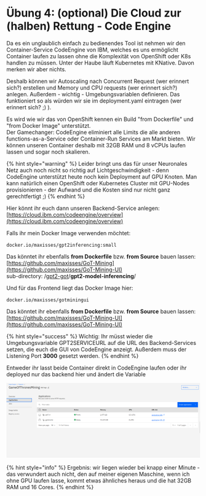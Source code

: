 # Übung 4: \(optional\) Die Cloud zur \(halben\) Rettung - Code Engine

Da es ein unglaublich einfach zu bedienendes Tool ist nehmen wir den Container-Service CodeEngine von IBM, welches es uns ermöglicht Container laufen zu lassen ohne die Komplexität von OpenShift oder K8s handlen zu müssen. Unter der Haube läuft Kubernetes mit KNative. Davon merken wir aber nichts.

Deshalb können wir Autoscaling nach Concurrent Request \(wer erinnert sich?\) erstellen und Memory und CPU requests \(wer erinnert sich?\) anlegen. Außerdem - wichtig - Umgebungsvariablen definieren. Das funktioniert so als würden wir sie im deployment.yaml eintragen \(wer erinnert sich? ;\) \).

Es wird wie wir das von OpenShift kennen ein Build "from Dockerfile" und "from Docker Image" unterstützt.  
Der Gamechanger: CodeEngine eliminiert alle Limits die alle anderen functions-as-a-Service oder Container-Run Services am Markt bieten. Wir können unseren Container deshalb mit 32GB RAM und 8 vCPUs laufen lassen und sogar noch skalieren.

{% hint style="warning" %}
Leider bringt uns das für unser Neuronales Netz auch noch nicht so richtig auf Lichtgeschwindigkeit - denn CodeEngine unterstützt heute noch kein Deployment auf GPU Knoten. Man kann natürlich einen OpenShift oder Kubernetes Cluster mit GPU-Nodes provisionieren - der Aufwand und die Kosten sind nur nicht ganz gerechtfertigt ;\)
{% endhint %}

Hier könnt ihr euch dann unseren Backend-Service anlegen: [https://cloud.ibm.com/codeengine/overview](https://cloud.ibm.com/codeengine/overview)

Falls ihr mein Docker Image verwenden möchtet:

```text
docker.io/maxisses/gpt2inferencing:small
```

Das könntet ihr ebenfalls **from Dockerfile** bzw. **from Source** bauen lassen: [https://github.com/maxisses/GoT-Mining](https://github.com/maxisses/GoT-Mining-UI)  
sub-directory: /[gpt2-got](https://github.com/maxisses/GoT-Mining/tree/master/gpt2-got)/**gpt2-model-inferencing**/

Und für das Frontend liegt das Docker Image hier:

```text
docker.io/maxisses/gotminingui
```

Das könntet ihr ebenfalls **from Dockerfile** bzw. **from Source** bauen lassen: [https://github.com/maxisses/GoT-Mining-UI](https://github.com/maxisses/GoT-Mining-UI)

{% hint style="success" %}
Wichtig: Ihr müsst wieder die Umgebungsvariable GPT2SERVICEURL auf die URL des Backend-Services setzen, die euch die GUI von CodeEngine anzeigt. Außerdem muss der Listening Port **3000** gesetzt werden.
{% endhint %}

Entweder ihr lasst beide Container direkt in CodeEngine laufen oder ihr deployed nur das backend hier und ändert die Variable

![](../../.gitbook/assets/image%20%28167%29.png)

{% hint style="info" %}
Ergebnis: wir liegen wieder bei knapp einer Minute - das verwundert auch nicht, den auf meiner eigenen Maschine, wenn ich ohne GPU laufen lasse, kommt etwas ähnliches heraus und die hat 32GB RAM und 16 Cores.
{% endhint %}


